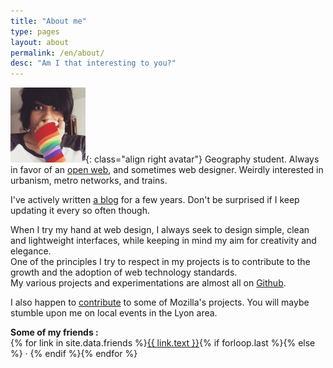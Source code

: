 ```yaml
---
title: "About me"
type: pages
layout: about
permalink: /en/about/
desc: "Am I that interesting to you?"
---
```

![My proud look. Or something like that.](/images/layout/logos/pride-look-120px.png){: class="align right avatar"}
Geography student. Always in favor of an [open web](https://www.mozilla.org/en-US/about/manifesto/), and sometimes web designer. Weirdly interested in urbanism, metro networks, and trains.

I've actively written [a blog](/en/archive) for a few years. Don't be surprised if I keep updating it every so often though.

When I try my hand at web design, I always seek to design simple, clean and lightweight interfaces, while keeping in mind my aim for creativity and elegance.  
One of the principles I try to respect in my projects is to contribute to the growth and the adoption of web technology standards.  
My various projects and experimentations are almost all on [Github](https://github.com/Nildeala).

I also happen to [contribute](https://mozillians.org/en-US/u/Nildeala/) to some of Mozilla's projects. You will maybe stumble upon me on local events in the Lyon area.


**Some of my friends :**  
{% for link in site.data.friends %}<a href="{{ link.url }}" title="{{ link.text }}">{{ link.text }}</a>{% if forloop.last %}{% else %} · {% endif %}{% endfor %}